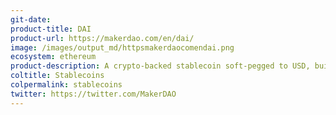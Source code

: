 ```yaml
---
git-date:
product-title: DAI
product-url: https://makerdao.com/en/dai/
image: /images/output_md/httpsmakerdaocomendai.png
ecosystem: ethereum
product-description: A crypto-backed stablecoin soft-pegged to USD, built on the Ethereum and governed by the MakerDAO system.
coltitle: Stablecoins
colpermalink: stablecoins
twitter: https://twitter.com/MakerDAO
---
```

